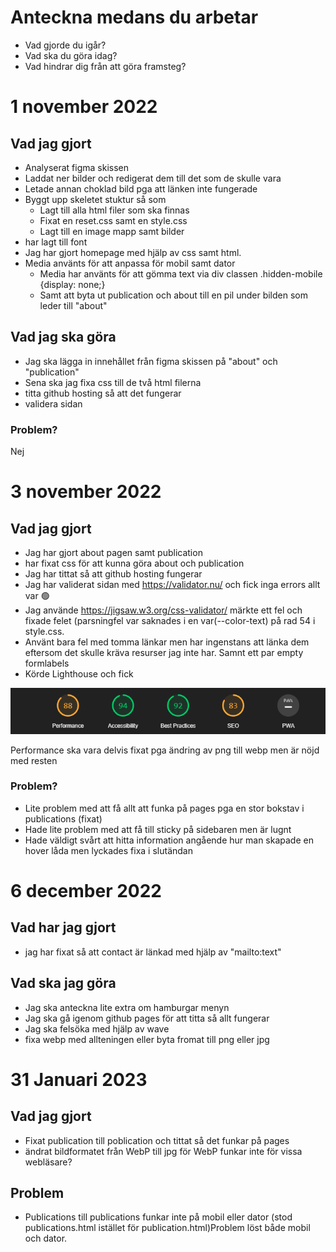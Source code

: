 # Anteckna medans du arbetar

* Vad gjorde du igår?
* Vad ska du göra idag?
* Vad hindrar dig från att göra framsteg?

# 1 november 2022

## Vad jag gjort
* Analyserat figma skissen
* Laddat ner bilder och redigerat dem till det som de skulle vara
* Letade annan choklad bild pga att länken inte fungerade
* Byggt upp skeletet stuktur så som
    * Lagt till alla html filer som ska finnas
    * Fixat en reset.css samt en style.css
    * Lagt till en image mapp samt bilder
* har lagt till font
* Jag har gjort homepage med hjälp av css samt html.
* Media använts för att anpassa för mobil samt dator
    * Media har använts för att gömma text via div classen .hidden-mobile {display: none;}
    * Samt att byta ut publication och about till en pil under bilden som leder till "about"


## Vad jag ska göra
* Jag ska lägga in innehållet från figma skissen på "about" och "publication"
* Sena ska jag fixa css till de två html filerna
* titta github hosting så att det fungerar
* validera sidan
### Problem?
Nej


# 3 november 2022
## Vad jag gjort
* Jag har gjort about pagen samt publication
* har fixat css för att kunna göra about och publication
* Jag har tittat så att github hosting fungerar
* Jag har validerat sidan med https://validator.nu/ och fick inga errors allt var 🟢
* Jag använde https://jigsaw.w3.org/css-validator/ märkte ett fel och fixade felet (parsningfel var saknades i en var(--color-text) på rad 54 i style.css.
* Använt bara fel med tomma länkar men har ingenstans att länka dem eftersom det skulle kräva resurser jag inte har. Samnt ett par empty formlabels
* Körde Lighthouse och fick 

![NTI Gymnasiet Umeå Logo](ok.png)

Performance ska vara delvis fixat pga ändring av png till webp men är nöjd med resten

### Problem?
* Lite problem med att få allt att funka på pages pga en stor bokstav i publications (fixat)
* Hade lite problem med att få till sticky på sidebaren men är lugnt
* Hade väldigt svårt att hitta information angående hur man skapade en hover låda men lyckades fixa i slutändan

# 6 december 2022
## Vad har jag gjort
* jag har fixat så att contact är länkad med hjälp av "mailto:text"

## Vad ska jag göra
* Jag ska anteckna lite extra om hamburgar menyn
* Jag ska gå igenom github pages för att titta så allt fungerar
* Jag ska felsöka med hjälp av wave
* fixa webp med allteningen <picture> <src></src> </picture> eller byta fromat till png eller jpg

# 31 Januari 2023

## Vad jag gjort
* Fixat publication till poblication och tittat så det funkar på pages
* ändrat bildformatet från WebP till jpg för WebP funkar inte för vissa webläsare?

## Problem
* Publications till publications funkar inte på mobil eller dator (stod publications.html istället för publication.html)Problem löst både mobil och dator.